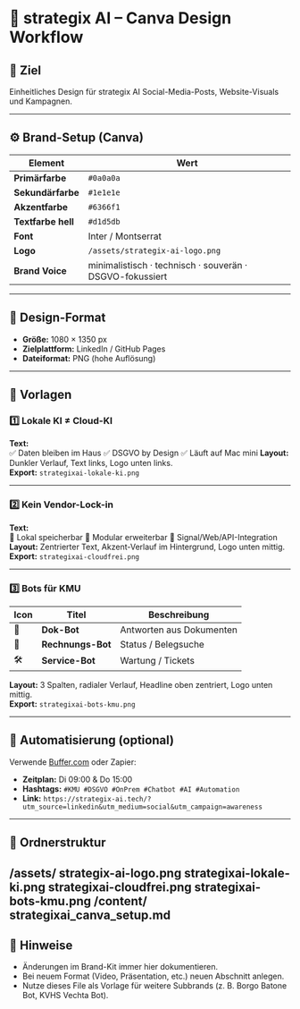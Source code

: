# 🎨 strategix AI – Canva Design Workflow

## 🧠 Ziel
Einheitliches Design für strategix AI Social-Media-Posts, Website-Visuals und Kampagnen.

---

## ⚙️ Brand-Setup (Canva)
| Element | Wert |
|----------|------|
| **Primärfarbe** | `#0a0a0a` |
| **Sekundärfarbe** | `#1e1e1e` |
| **Akzentfarbe** | `#6366f1` |
| **Textfarbe hell** | `#d1d5db` |
| **Font** | Inter / Montserrat |
| **Logo** | `/assets/strategix-ai-logo.png` |
| **Brand Voice** | minimalistisch · technisch · souverän · DSGVO-fokussiert |

---

## 📐 Design-Format
- **Größe:** 1080 × 1350 px  
- **Zielplattform:** LinkedIn / GitHub Pages  
- **Dateiformat:** PNG (hohe Auflösung)

---

## 🧩 Vorlagen

### 1️⃣ Lokale KI ≠ Cloud-KI
**Text:**  
✅ Daten bleiben im Haus
✅ DSGVO by Design
✅ Läuft auf Mac mini
**Layout:** Dunkler Verlauf, Text links, Logo unten links.  
**Export:** `strategixai-lokale-ki.png`

---

### 2️⃣ Kein Vendor-Lock-in
**Text:**  
💾 Lokal speicherbar
🧩 Modular erweiterbar
🔌 Signal/Web/API-Integration
**Layout:** Zentrierter Text, Akzent-Verlauf im Hintergrund, Logo unten mittig.  
**Export:** `strategixai-cloudfrei.png`

---

### 3️⃣ Bots für KMU
| Icon | Titel | Beschreibung |
|------|--------|--------------|
| 📄 | **Dok-Bot** | Antworten aus Dokumenten |
| 🧾 | **Rechnungs-Bot** | Status / Belegsuche |
| 🛠️ | **Service-Bot** | Wartung / Tickets |

**Layout:** 3 Spalten, radialer Verlauf, Headline oben zentriert, Logo unten mittig.  
**Export:** `strategixai-bots-kmu.png`

---

## 🔁 Automatisierung (optional)
Verwende [Buffer.com](https://buffer.com) oder Zapier:  
- **Zeitplan:** Di 09:00 & Do 15:00  
- **Hashtags:** `#KMU #DSGVO #OnPrem #Chatbot #AI #Automation`  
- **Link:** `https://strategix-ai.tech/?utm_source=linkedin&utm_medium=social&utm_campaign=awareness`

---

## 🧩 Ordnerstruktur
/assets/
strategix-ai-logo.png
strategixai-lokale-ki.png
strategixai-cloudfrei.png
strategixai-bots-kmu.png
/content/
strategixai_canva_setup.md
---

## 📘 Hinweise
- Änderungen im Brand-Kit immer hier dokumentieren.  
- Bei neuem Format (Video, Präsentation, etc.) neuen Abschnitt anlegen.  
- Nutze dieses File als Vorlage für weitere Subbrands (z. B. Borgo Batone Bot, KVHS Vechta Bot).
